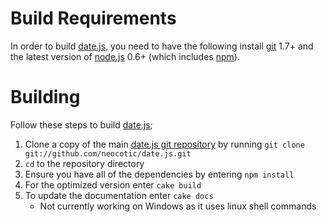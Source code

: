 # Build Requirements
In order to build [date.js][], you need to have the following install [git][] 1.7+ and the latest version of [node.js][] 0.6+ (which includes [npm][]).

# Building
Follow these steps to build [date.js][];

1. Clone a copy of the main [date.js git repository](https://github.com/neocotic/date.js) by running `git clone git://github.com/neocotic/date.js.git`
2. `cd` to the repository directory
3. Ensure you have all of the dependencies by entering `npm install`
4. For the optimized version enter `cake build`
5. To update the documentation enter `cake docs`
   * Not currently working on Windows as it uses linux shell commands

[date.js]: http://neocotic.com/date.js
[git]: http://git-scm.com
[node.js]: http://nodejs.org
[npm]: http://npmjs.org